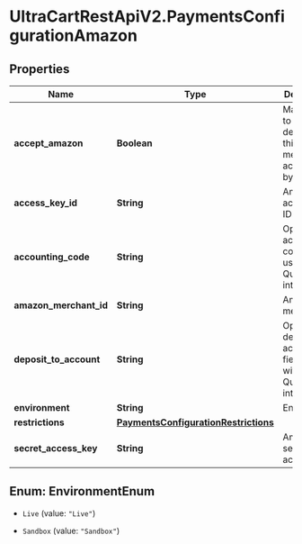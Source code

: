 # UltraCartRestApiV2.PaymentsConfigurationAmazon

## Properties
Name | Type | Description | Notes
------------ | ------------- | ------------- | -------------
**accept_amazon** | **Boolean** | Master flag to determine if this merchant accepts Pay by Amazon | [optional] 
**access_key_id** | **String** | Amazon access key ID | [optional] 
**accounting_code** | **String** | Optional accounting code for use with Quickbooks integrations | [optional] 
**amazon_merchant_id** | **String** | Amazon merchant ID | [optional] 
**deposit_to_account** | **String** | Optional deposit to account field for use with Quickbooks integrations | [optional] 
**environment** | **String** | Environment | [optional] 
**restrictions** | [**PaymentsConfigurationRestrictions**](PaymentsConfigurationRestrictions.md) |  | [optional] 
**secret_access_key** | **String** | Amazon secret access key | [optional] 


<a name="EnvironmentEnum"></a>
## Enum: EnvironmentEnum


* `Live` (value: `"Live"`)

* `Sandbox` (value: `"Sandbox"`)




